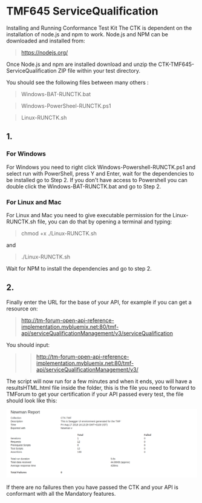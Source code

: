 # TMF645 ServiceQualification
Installing and Running Conformance Test Kit
The CTK is dependent on the installation of node.js and npm to work.
Node.js and NPM can be downloaded and installed from:

>https://nodejs.org/

Once Node.js and npm are installed download and unzip the CTK-TMF645-ServiceQualification ZIP file within your test directory.

You should see the following files between many others :

>Windows-BAT-RUNCTK.bat

>Windows-PowerSheel-RUNCTK.ps1

>Linux-RUNCTK.sh

## 1.
### For Windows
For Windows you need to right click Windows-Powershell-RUNCTK.ps1 and select run with PowerShell, press Y and Enter, wait for the dependencies to be installed go to Step 2.
If you don't have access to Powershell you can double click the Windows-BAT-RUNCTK.bat and go to Step 2.
### For Linux and Mac
For Linux and Mac you need to give executable permission for the Linux-RUNCTK.sh file, you can do that by opening a terminal and typing:
>chmod +x ./Linux-RUNCTK.sh

and 

>./Linux-RUNCTK.sh

Wait for NPM to install the dependencies and go to step 2.

## 2.
Finally enter the URL for the base of your API, for example if you can get a resource on:
>http://tm-forum-open-api-reference-implementation.mybluemix.net:80/tmf-api/serviceQualificationManagement/v3/serviceQualification

You should input:
>>http://tm-forum-open-api-reference-implementation.mybluemix.net:80/tmf-api/serviceQualificationManagement/v3/

The script will now run for a few minutes and when it ends, you will have a resultsHTML.html file inside the folder, this is the file you need to forward to TMForum to get your certification if your API passed every test, the file should look like this:

![CTK Example Image](https://raw.githubusercontent.com/tmforum-rand/CTK-TMF645-ServiceQualification-R18-0/master/images/Output-Example.png)


If there are no failures then you have passed the CTK and your API is conformant with all
the Mandatory features.





